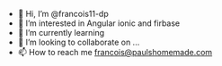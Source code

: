 - 👋 Hi, I’m @francois11-dp
- 👀 I’m interested in Angular ionic and firbase
- 🌱 I’m currently learning 
- 💞️ I’m looking to collaborate on ...
- 📫 How to reach me francois@paulshomemade.com

<!---
francois11-dp/francois11-dp is a ✨ special ✨ repository because its `README.md` (this file) appears on your GitHub profile.
You can click the Preview link to take a look at your changes.
--->
